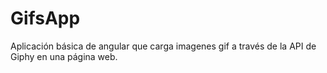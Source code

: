 # GifsApp

Aplicación básica de angular que carga imagenes gif a través de la API de Giphy en una página web. 

